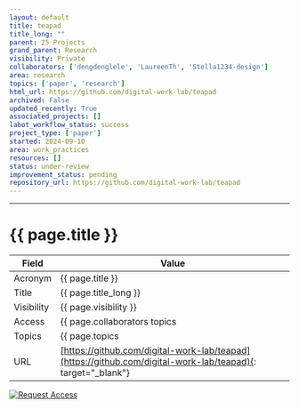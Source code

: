 ```yaml
---
layout: default
title: teapad
title_long: ""
parent: 25 Projects
grand_parent: Research
visibility: Private
collaborators: ['dengdenglele', 'LaureenTh', 'Stella1234-design']
area: research
topics: ['paper', 'research']
html_url: https://github.com/digital-work-lab/teapad
archived: False
updated_recently: True
associated_projects: []
labot_workflow_status: success
project_type: ['paper']
started: 2024-09-10
area: work_practices
resources: []
status: under-review
improvement_status: pending
repository_url: https://github.com/digital-work-lab/teapad
---
```


---

# {{ page.title }}

Field               | Value
------------------- | ----------------------------------
Acronym             | {{ page.title }}
Title               | {{ page.title_long }}
Visibility          | {{ page.visibility }}
Access              | {{ page.collaborators topics | join: ", "}}
Topics              | {{ page.topics | join: ", " }}
URL                 | [https://github.com/digital-work-lab/teapad](https://github.com/digital-work-lab/teapad){: target="_blank"}

[![Request Access](https://img.shields.io/badge/Request-Access-blue?style=for-the-badge)](https://github.com/digital-work-lab/handbook/issues/new?assignees=geritwagner&labels=access+request&template=request-repo-access.md&title=%5BAccess+Request%5D+Request+for+access+to+repository)
